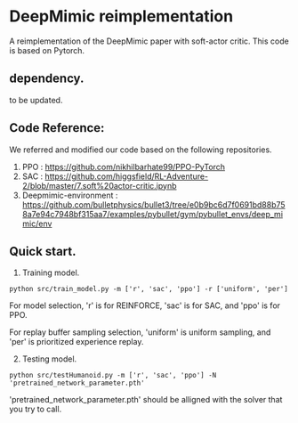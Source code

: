 # DeepMimic reimplementation

A reimplementation of the DeepMimic paper with soft-actor critic. This code is based on Pytorch.

## dependency.

to be updated.


## Code Reference:

We referred and modified our code based on the following repositories.

1. PPO : https://github.com/nikhilbarhate99/PPO-PyTorch
2. SAC : https://github.com/higgsfield/RL-Adventure-2/blob/master/7.soft%20actor-critic.ipynb
3. Deepmimic-environment : https://github.com/bulletphysics/bullet3/tree/e0b9bc6d7f0691bd88b758a7e94c7948bf315aa7/examples/pybullet/gym/pybullet_envs/deep_mimic/env


## Quick start.

1. Training model.

```
python src/train_model.py -m ['r', 'sac', 'ppo'] -r ['uniform', 'per']
```
For model selection, 'r' is for REINFORCE, 'sac' is for SAC, and 'ppo' is for PPO.

For replay buffer sampling selection, 'uniform' is uniform sampling, and 'per' is prioritized experience replay.

2. Testing model.

```
python src/testHumanoid.py -m ['r', 'sac', 'ppo'] -N 'pretrained_network_parameter.pth'
```
'pretrained_network_parameter.pth' should be alligned with the solver that you try to call.

